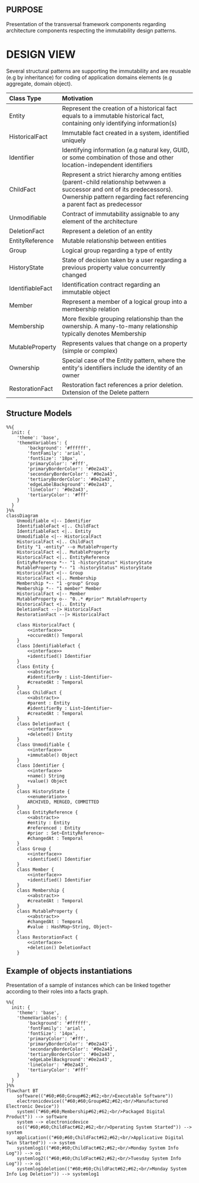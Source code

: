 ## PURPOSE
Presentation of the transversal framework components regarding architecture components respecting the immutability design patterns.

# DESIGN VIEW
Several structural patterns are supporting the immutability and are reusable (e.g by inheritance) for coding of application domains elements (e.g aggregate, domain object).

|Class Type|Motivation|
| :-- | :-- |
|Entity|Represent the creation of a historical fact equals to a immutable historical fact, containing only identifying information(s)|
|HistoricalFact|Immutable fact created in a system, identified uniquely|
|Identifier|Identifying information (e.g natural key, GUID, or some combination of those and other location-independent identifiers|
|ChildFact|Represent a strict hierarchy among entities (parent-child relationship betwwen a successor and ont of its predecessors). Ownership pattern regarding fact referencing a parent fact as predecessor|
|Unmodifiable|Contract of immutability assignable to any element of the architecture|
|DeletionFact|Represent a deletion of an entity|
|EntityReference|Mutable relationship between entities|
|Group|Logical group regarding a type of entity|
|HistoryState|State of decision taken by a user regarding a previous property value concurrently changed|
|IdentifiableFact|Identification contract regarding an immutable object|
|Member|Represent a member of a logical group into a membership relation|
|Membership|More flexible grouping relationship than the ownership. A many-to-many relationship typically denotes Membership|
|MutableProperty|Represents values that change on a property (simple or complex)|
|Ownership|Special case of the Entity pattern, where the entity's identifiers include the identity of an owner|
|RestorationFact|Restoration fact references a prior deletion. Dxtension of the Delete pattern|

## Structure Models

```mermaid
%%{
  init: {
    'theme': 'base',
    'themeVariables': {
        'background': '#ffffff',
        'fontFamily': 'arial',
        'fontSize': '18px',
        'primaryColor': '#fff',
        'primaryBorderColor': '#0e2a43',
        'secondaryBorderColor': '#0e2a43',
        'tertiaryBorderColor': '#0e2a43',
        'edgeLabelBackground':'#0e2a43',
        'lineColor': '#0e2a43',
        'tertiaryColor': '#fff'
    }
  }
}%%
classDiagram
    Unmodifiable <|-- Identifier
    IdentifiableFact <|.. ChildFact
    IdentifiableFact <|.. Entity
    Unmodifiable <|-- HistoricalFact
    HistoricalFact <|.. ChildFact
    Entity "1 -entity" --o MutableProperty
    HistoricalFact <|.. MutableProperty
    HistoricalFact <|.. EntityReference
    EntityReference *-- "1 -historyStatus" HistoryState
    MutableProperty *-- "1 -historyStatus" HistoryState
    HistoricalFact <|-- Group
    HistoricalFact <|.. Membership
    Membership *-- "1 -group" Group
    Membership *-- "1 member" Member
    HistoricalFact <|-- Member
    MutableProperty o-- "0..* #prior" MutableProperty
    HistoricalFact <|.. Entity
    DeletionFact --|> HistoricalFact
    RestorationFact --|> HistoricalFact

    class HistoricalFact {
        <<interface>>
        +occuredAt() Temporal
    }
    class IdentifiableFact {
        <<interface>>
        +identified() Identifier
    }
    class Entity {
        <<abstract>>
        #identifierBy : List~Identifier~
        #createdAt : Temporal
    }
    class ChildFact {
        <<abstract>>
        #parent : Entity
        #identifierBy : List~Identifier~
        #createdAt : Temporal
    }
    class DeletionFact {
        <<interface>>
        +deleted() Entity
    }
    class Unmodifiable {
        <<interface>>
        +immutable() Object
    }
    class Identifier {
        <<interface>>
        +name() String
        +value() Object
    }
    class HistoryState {
        <<enumeration>>
        ARCHIVED, MERGED, COMMITTED
    }
    class EntityReference {
        <<abstract>>
        #entity : Entity
        #referenced : Entity
        #prior : Set~EntityReference~
        #changedAt : Temporal
    }
    class Group {
        <<interface>>
        +identified() Identifier
    }
    class Member {
        <<interface>>
        +identified() Identifier
    }
    class Membership {
        <<abstract>>
        #createdAt : Temporal
    }
    class MutableProperty {
        <<abstract>>
        #changedAt : Temporal
        #value : HashMap~String, Object~
    }
    class RestorationFact {
        <<interface>>
        +deletion() DeletionFact
    }
```

## Example of objects instantiations
Presentation of a sample of instances which can be linked together according to their roles into a facts graph.

```mermaid
%%{
  init: {
    'theme': 'base',
    'themeVariables': {
        'background': '#ffffff',
        'fontFamily': 'arial',
        'fontSize': '14px',
        'primaryColor': '#fff',
        'primaryBorderColor': '#0e2a43',
        'secondaryBorderColor': '#0e2a43',
        'tertiaryBorderColor': '#0e2a43',
        'edgeLabelBackground':'#0e2a43',
        'lineColor': '#0e2a43',
        'tertiaryColor': '#fff'
    }
  }
}%%
flowchart BT
    software(("#60;#60;Group#62;#62;<br/>Executable Software"))
    electronicdevice(("#60;#60;Group#62;#62;<br/>Manufactured Electronic Device"))
    system(("#60;#60;Membership#62;#62;<br/>Packaged Digital Product")) --> software
    system --> electronicdevice
    os(("#60;#60;ChildFact#62;#62;<br/>Operating System Started")) --> system
    application(("#60;#60;ChildFact#62;#62;<br/>Applicative Digital Twin Started")) --> system
    systemlog1(("#60;#60;ChildFact#62;#62;<br/>Monday System Info Log")) --> os
    systemlog2(("#60;#60;ChildFact#62;#62;<br/>Tuesday System Info Log")) --> os
    systemlog1deletion(("#60;#60;ChildFact#62;#62;<br/>Monday System Info Log Deletion")) --> systemlog1




```
